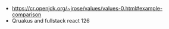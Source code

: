 - https://cr.openjdk.org/~jrose/values/values-0.html#example-comparison
- Qruakus and fullstack react 126